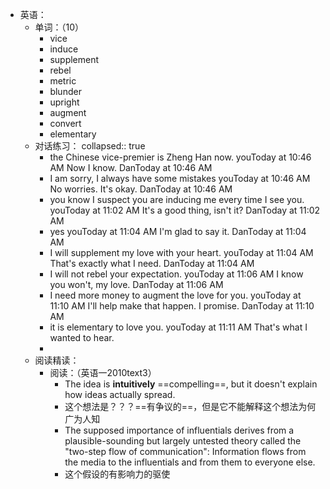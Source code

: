 - 英语：
	- 单词：（10）
		- vice
		- induce
		- supplement
		- rebel
		- metric
		- blunder
		- upright
		- augment
		- convert
		- elementary
	- 对话练习：
	  collapsed:: true
		- the Chinese vice-premier is Zheng Han now.
		  youToday at 10:46 AM
		  Now I know.
		  DanToday at 10:46 AM
		- I am sorry, I always have some mistakes
		  youToday at 10:46 AM
		  No worries. It's okay.
		  DanToday at 10:46 AM
		- you know I suspect you are inducing me every time I see you.
		  youToday at 11:02 AM
		  It's a good thing, isn't it?
		  DanToday at 11:02 AM
		- yes
		  youToday at 11:04 AM
		  I'm glad to say it.
		  DanToday at 11:04 AM
		- I will supplement my love with your heart.
		  youToday at 11:04 AM
		  That's exactly what I need.
		  DanToday at 11:04 AM
		- I will not rebel your expectation.
		  youToday at 11:06 AM
		  I know you won't, my love.
		  DanToday at 11:06 AM
		- I need more money to augment the love for you.
		  youToday at 11:10 AM
		  I'll help make that happen. I promise.
		  DanToday at 11:10 AM
		- it is elementary to love you.
		  youToday at 11:11 AM
		  That's what I wanted to hear.
		-
	- 阅读精读：
		- 阅读：（英语一2010text3）
			- The idea is **intuitively** ==compelling==, but it doesn't explain how ideas actually spread.
			- 这个想法是？？？==有争议的==，但是它不能解释这个想法为何广为人知
			- The supposed importance of influentials derives from a plausible-sounding but largely untested theory called the "two-step flow of communication": Information flows from the media to the influentials and from them to everyone else.
			- 这个假设的有影响力的驱使